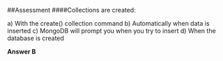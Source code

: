 ##Assessment
####Collections are created:

a) With the create() collection command
b) Automatically when data is inserted
c) MongoDB will prompt you when you try to insert
d) When the database is created

**Answer B**